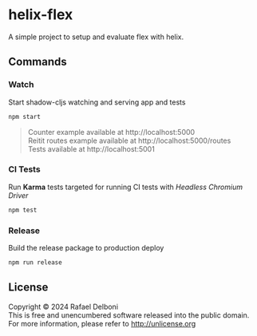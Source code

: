 # helix-flex
A simple project to setup and evaluate flex with helix.

## Commands

### Watch
Start shadow-cljs watching and serving app and tests
```bash
npm start
```
> Counter example available at http://localhost:5000  
> Reitit routes example available at http://localhost:5000/routes  
> Tests available at http://localhost:5001  

### CI Tests
Run **Karma** tests targeted for running CI tests with *Headless Chromium Driver*
```bash
npm test
```

### Release
Build the release package to production deploy
```bash
npm run release
```

## License
Copyright © 2024 Rafael Delboni  
This is free and unencumbered software released into the public domain. For more information, please refer to http://unlicense.org
